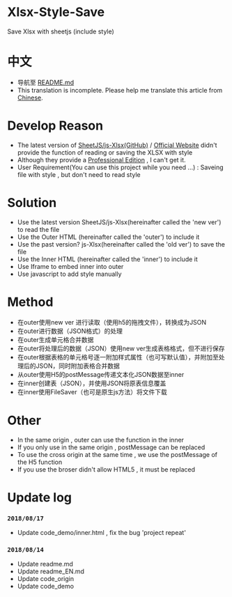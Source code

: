 # Xlsx-Style-Save
Save Xlsx with sheetjs (include style)

# 中文
* 导航至 [README.md](./README.md)
* This translation is incomplete. Please help me translate this article from [Chinese](./README.md).

# Develop Reason
* The latest version of [SheetJS/js-Xlsx(GitHub)](https://github.com/SheetJS/js-xlsx) / [Official Website](https://sheetjs.com/) didn't provide the function of reading or saving the XLSX with style
* Although they provide a [Professional Edition](https://sheetjs.com/pro) , I can't get it.
* User Requirement(You can use this project while you need ...) : Saveing file with style , but don't need to read style

# Solution
* Use the latest version SheetJS/js-Xlsx(hereinafter called the 'new ver') to read the file
* Use the Outer HTML (hereinafter called the 'outer') to include it
* Use the past version? js-Xlsx(hereinafter called the 'old ver') to save the file
* Use the Inner HTML (hereinafter called the 'inner') to include it
* Use Iframe to embed inner into outer
* Use javascript to add style manually
 
# Method
* 在outer使用new ver 进行读取（使用h5的拖拽文件），转换成为JSON
* 在outer进行数据（JSON格式）的处理
* 在outer生成单元格合并数据
* 在outer将处理后的数据（JSON）使用new ver生成表格格式，但不进行保存
* 在outer根据表格的单元格号逐一附加样式属性（也可写默认值），并附加至处理后的JSON，同时附加表格合并数据
* 从outer使用H5的postMessage传递文本化JSON数据至inner
* 在inner创建表（JSON），并使用JSON将原表信息覆盖
* 在inner使用FileSaver（也可是原生js方法）将文件下载
 
# Other
* In the same origin , outer can use the function in the inner
* If you only use in the same origin , postMessage can be replaced
* To use the cross origin at the same time , we use the postMessage of the H5 function
* If you use the broser didn't allow HTML5 , it must be replaced

# Update log
### `2018/08/17`
* Update code_demo/inner.html , fix the bug 'project repeat'

### `2018/08/14`
* Update readme.md
* Update readme_EN.md
* Update code_origin
* Update code_demo
